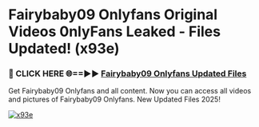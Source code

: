 # Fairybaby09 Onlyfans Original Videos 0nlyFans Leaked - Files Updated! (x93e)

<h3>🔴 CLICK HERE 🌐==►► <a href="https://tinyurl.com/ehrbuxhb" rel="nofollow">Fairybaby09 Onlyfans Updated Files</a></h3>

Get Fairybaby09 Onlyfans and all content. Now you can access all videos and pictures of Fairybaby09 Onlyfans. New Updated Files 2025!

[![x93e](https://i.imgur.com/lVYEuWS.gif)](https://tinyurl.com/ehrbuxhb)
